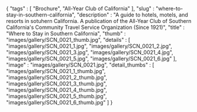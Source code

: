 {
  "tags" : [
              "Brochure",
              "All-Year Club of California"
            ],
  "slug" : "where-to-stay-in-southern-california",
  "description" : "A guide to hotels, motels, and resorts in sotuhern California. A publication of the All-Year Club of Southern California's Community Travel Service Organization (Since 1921)",
  "title" : "Where to Stay in Southern California",
  "thumb" : "images/gallery/SCN_0021_thumb.jpg",
  "details" : [
                 "images/gallery/SCN_0021_1.jpg",
                 "images/gallery/SCN_0021_2.jpg",
                 "images/gallery/SCN_0021_3.jpg",
                 "images/gallery/SCN_0021_4.jpg",
                 "images/gallery/SCN_0021_5.jpg",
                 "images/gallery/SCN_0021_6.jpg"
               ],
  "image" : "images/gallery/SCN_0021.jpg",
  "detail_thumbs" : [
                       "images/gallery/SCN_0021_1_thumb.jpg",
                       "images/gallery/SCN_0021_2_thumb.jpg",
                       "images/gallery/SCN_0021_3_thumb.jpg",
                       "images/gallery/SCN_0021_4_thumb.jpg",
                       "images/gallery/SCN_0021_5_thumb.jpg",
                       "images/gallery/SCN_0021_6_thumb.jpg"
                     ]
}
